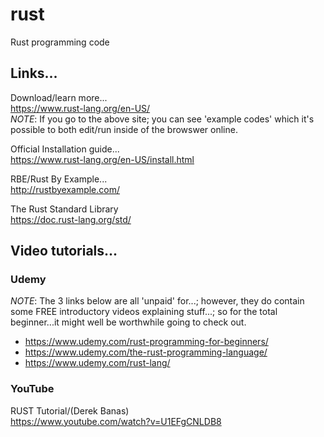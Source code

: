 # rust
Rust programming code

## Links...  

Download/learn more...  
https://www.rust-lang.org/en-US/  
*NOTE*: If you go to the above site; you can see 'example codes' which it's possible to both edit/run inside of the browswer online.  

Official Installation guide...   
https://www.rust-lang.org/en-US/install.html    

RBE/Rust By Example...  
http://rustbyexample.com/  

The Rust Standard Library  
https://doc.rust-lang.org/std/  

 
## Video tutorials...

### Udemy

*NOTE*: The 3 links below are all 'unpaid' for...; however, they do contain some FREE introductory videos explaining stuff...; so for the total beginner...it might well be worthwhile going to check out.    
- https://www.udemy.com/rust-programming-for-beginners/  
- https://www.udemy.com/the-rust-programming-language/  
- https://www.udemy.com/rust-lang/  

### YouTube

RUST Tutorial/(Derek Banas)  
https://www.youtube.com/watch?v=U1EFgCNLDB8  

